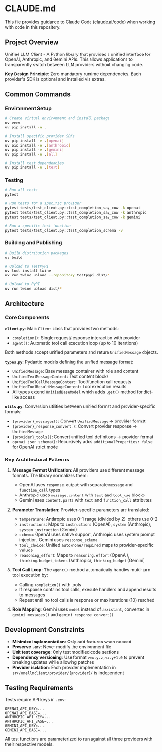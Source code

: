 # CLAUDE.md

This file provides guidance to Claude Code (claude.ai/code) when working with code in this repository.

## Project Overview

Unified LLM Client - A Python library that provides a unified interface for OpenAI, Anthropic, and Gemini APIs. This allows applications to transparently switch between LLM providers without changing code.

**Key Design Principle**: Zero mandatory runtime dependencies. Each provider's SDK is optional and installed via extras.

## Common Commands

### Environment Setup
```bash
# Create virtual environment and install package
uv venv
uv pip install -e .

# Install specific provider SDKs
uv pip install -e .[openai]
uv pip install -e .[anthropic]
uv pip install -e .[gemini]
uv pip install -e .[all]

# Install test dependencies
uv pip install -e .[test]
```

### Testing
```bash
# Run all tests
pytest

# Run tests for a specific provider
pytest tests/test_client.py::test_completion_say_cow -k openai
pytest tests/test_client.py::test_completion_say_cow -k anthropic
pytest tests/test_client.py::test_completion_say_cow -k gemini

# Run a specific test function
pytest tests/test_client.py::test_completion_schema -v
```

### Building and Publishing
```bash
# Build distribution packages
uv build

# Upload to TestPyPI
uv tool install twine
uv run twine upload --repository testpypi dist/*

# Upload to PyPI
uv run twine upload dist/*
```

## Architecture

### Core Components

**`client.py`**: Main `Client` class that provides two methods:
- `completion()`: Single request/response interaction with provider
- `agent()`: Automatic tool call execution loop (up to 10 iterations)

Both methods accept unified parameters and return `UnifiedMessage` objects.

**`types.py`**: Pydantic models defining the unified message format:
- `UnifiedMessage`: Base message container with role and content
- `UnifiedTextMessageContent`: Text content blocks
- `UnifiedToolCallMessageContent`: Tool/function call requests
- `UnifiedToolResultMessageContent`: Tool execution results
- All types extend `UnifiedBaseModel` which adds `.get()` method for dict-like access

**`utils.py`**: Conversion utilities between unified format and provider-specific formats:
- `{provider}_messages()`: Convert `UnifiedMessage` → provider format
- `{provider}_response_convert()`: Convert provider response → `UnifiedMessage`
- `{provider}_tools()`: Convert unified tool definitions → provider format
- `openai_json_schema()`: Recursively adds `additionalProperties: false` for OpenAI strict mode

### Key Architectural Patterns

1. **Message Format Unification**: All providers use different message formats. The library normalizes them:
   - OpenAI uses `response.output` with separate `message` and `function_call` types
   - Anthropic uses `message.content` with `text` and `tool_use` blocks
   - Gemini uses `content.parts` with `text` and `function_call` attributes

2. **Parameter Translation**: Provider-specific parameters are translated:
   - `temperature`: Anthropic uses 0-1 range (divided by 2), others use 0-2
   - `instructions`: Maps to `instructions` (OpenAI), `system` (Anthropic), `system_instruction` (Gemini)
   - `schema`: OpenAI uses native support, Anthropic uses system prompt injection, Gemini uses `response_schema`
   - `tool_choice`: Unified `auto/none/required` maps to provider-specific values
   - `reasoning_effort`: Maps to `reasoning.effort` (OpenAI), `thinking.budget_tokens` (Anthropic), `thinking_budget` (Gemini)

3. **Tool Call Loop**: The `agent()` method automatically handles multi-turn tool execution by:
   - Calling `completion()` with tools
   - If response contains tool calls, execute handlers and append results to messages
   - Repeat until no tool calls in response or max iterations (10) reached

4. **Role Mapping**: Gemini uses `model` instead of `assistant`, converted in `gemini_messages()` and `gemini_response_convert()`

## Development Constraints

- **Minimize implementation**: Only add features when needed
- **Preserve `.env`**: Never modify the environment file
- **Unit test coverage**: Only test modified code sections
- **Dependency versioning**: Use format `>=x.y.z,<x.y+1.0` to prevent breaking updates while allowing patches
- **Provider isolation**: Each provider implementation in `src/onellmclient/provider/{provider}/` is independent

## Testing Requirements

Tests require API keys in `.env`:
```
OPENAI_API_KEY=...
OPENAI_API_BASE=...
ANTHROPIC_API_KEY=...
ANTHROPIC_API_BASE=...
GEMINI_API_KEY=...
GEMINI_API_BASE=...
```

All test functions are parameterized to run against all three providers with their respective models.